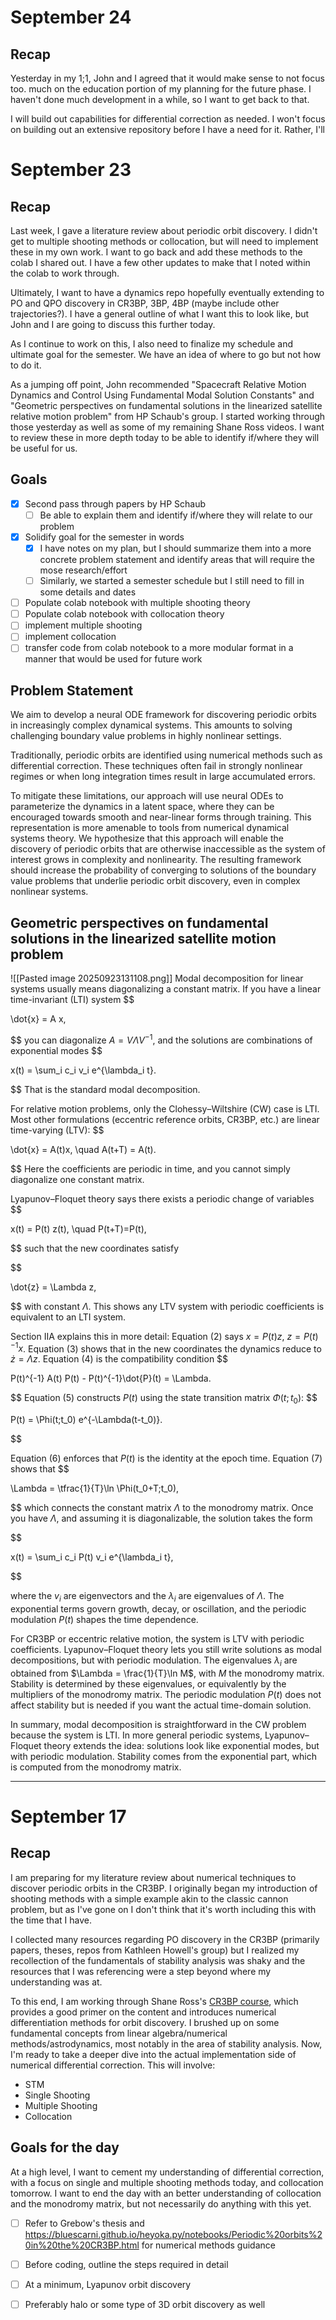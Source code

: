 # September 24
## Recap
Yesterday in my 1;1, John and I agreed that it would make sense to not focus too. much on the education portion of my planning for the future phase. I haven't done much development in a while, so I want to get back to that.

I will build out capabilities for differential correction as needed. I won't focus on building out an extensive repository before I have a need for it. Rather, I'll 
# September 23
## Recap
Last week, I gave a literature review about periodic orbit discovery. I didn't get to multiple shooting methods or collocation, but will need to implement these in my own work. I want to go back and add these methods to the colab I shared out. I have a few other updates to make that I noted within the colab to work through.

Ultimately, I want to have a dynamics repo hopefully eventually extending to PO and QPO discovery in CR3BP, 3BP, 4BP (maybe include other trajectories?). I have a general outline of what I want this to look like, but John and I are going to discuss this further today.

As I continue to work on this, I also need to finalize my schedule and ultimate goal for the semester. We have an idea of where to go but not how to do it.

As a jumping off point, John recommended "Spacecraft Relative Motion Dynamics and Control Using Fundamental Modal Solution Constants" and "Geometric perspectives on fundamental solutions in the linearized satellite relative motion problem" from HP Schaub's group. I started working through those yesterday as well as some of my remaining Shane Ross videos. I want to review these in more depth today to be able to identify if/where they will be useful for us.

## Goals
- [x]  Second pass through papers by HP Schaub
	- [ ] Be able to explain them and identify if/where they will relate to our problem
- [x] Solidify goal for the semester in words
	- [x] I have notes on my plan, but I should summarize them into a more concrete problem statement and identify areas that will require the mose research/effort
	- [ ] Similarly, we started a semester schedule but I still need to fill in some details and dates
- [ ] Populate colab notebook with multiple shooting theory
- [ ] Populate colab notebook with collocation theory
- [ ] implement multiple shooting
- [ ] implement collocation
- [ ] transfer code from colab notebook to a more modular format in a manner that would be used for future work

## Problem Statement
We aim to develop a neural ODE framework for discovering periodic orbits in increasingly complex dynamical systems. This amounts to solving challenging boundary value problems in highly nonlinear settings.

Traditionally, periodic orbits are identified using numerical methods such as differential correction. These techniques often fail in strongly nonlinear regimes or when long integration times result in large accumulated errors.

To mitigate these limitations, our approach will use neural ODEs to parameterize the dynamics in a latent space, where they can be encouraged towards smooth and near-linear forms through training. This representation is more amenable to tools from numerical dynamical systems theory. We hypothesize that this approach will enable the discovery of periodic orbits that are otherwise inaccessible as the system of interest grows in complexity and nonlinearity. The resulting framework should increase the probability of converging to solutions of the boundary value problems that underlie periodic orbit discovery, even in complex nonlinear systems.

## Geometric perspectives on fundamental solutions in the linearized satellite motion problem

![[Pasted image 20250923131108.png]]
Modal decomposition for linear systems usually means diagonalizing a constant matrix. If you have a linear time-invariant (LTI) system
$$

\dot{x} = A x,

$$
you can diagonalize $A = V \Lambda V^{-1}$, and the solutions are combinations of exponential modes
$$

x(t) = \sum_i c_i v_i e^{\lambda_i t}.

$$
That is the standard modal decomposition.

For relative motion problems, only the Clohessy–Wiltshire (CW) case is LTI. Most other formulations (eccentric reference orbits, CR3BP, etc.) are linear time-varying (LTV):
$$

\dot{x} = A(t)x, \quad A(t+T) = A(t).

$$
Here the coefficients are periodic in time, and you cannot simply diagonalize one constant matrix.

Lyapunov–Floquet theory says there exists a periodic change of variables
$$

x(t) = P(t) z(t), \quad P(t+T)=P(t),

$$
such that the new coordinates satisfy

$$

\dot{z} = \Lambda z,

$$
with constant $\Lambda$. This shows any LTV system with periodic coefficients is equivalent to an LTI system.

  
Section IIA explains this in more detail:
Equation (2) says $x = P(t) z$, $z = P(t)^{-1}x$. 
Equation (3) shows that in the new coordinates the dynamics reduce to $\dot{z} = \Lambda z$. 
Equation (4) is the compatibility condition
$$

P(t)^{-1} A(t) P(t) - P(t)^{-1}\dot{P}(t) = \Lambda.

$$
Equation (5) constructs $P(t)$ using the state transition matrix $\Phi(t;t_0)$:
$$

P(t) = \Phi(t;t_0) e^{-\Lambda(t-t_0)}.

$$

Equation (6) enforces that $P(t)$ is the identity at the epoch time. Equation (7) shows that
$$

\Lambda = \tfrac{1}{T}\ln \Phi(t_0+T;t_0),

$$
which connects the constant matrix $\Lambda$ to the monodromy matrix.
Once you have $\Lambda$, and assuming it is diagonalizable, the solution takes the form

$$

x(t) = \sum_i c_i P(t) v_i e^{\lambda_i t},

$$

where the $v_i$ are eigenvectors and the $\lambda_i$ are eigenvalues of $\Lambda$. The exponential terms govern growth, decay, or oscillation, and the periodic modulation $P(t)$ shapes the time dependence.

For CR3BP or eccentric relative motion, the system is LTV with periodic coefficients. Lyapunov–Floquet theory lets you still write solutions as modal decompositions, but with periodic modulation. The eigenvalues $\lambda_i$ are obtained from $\Lambda = \frac{1}{T}\ln M$, with $M$ the monodromy matrix. Stability is determined by these eigenvalues, or equivalently by the multipliers of the monodromy matrix. The periodic modulation $P(t)$ does not affect stability but is needed if you want the actual time-domain solution.

In summary, modal decomposition is straightforward in the CW problem because the system is LTI. In more general periodic systems, Lyapunov–Floquet theory extends the idea: solutions look like exponential modes, but with periodic modulation. Stability comes from the exponential part, which is computed from the monodromy matrix.

 --- 
# September 17
## Recap
I am preparing for my literature review about numerical techniques to discover periodic orbits in the CR3BP. I originally began my introduction of shooting methods with a simple example akin to the classic cannon problem, but as I've gone on I don't think that it's worth including this with the time that I have.

I collected many resources regarding PO discovery in the CR3BP (primarily papers, theses, repos from Kathleen Howell's group) but I realized my recollection of the fundamentals of stability analysis was shaky and the resources that I was referencing were a step beyond where my understanding was at.

To this end, I am working through Shane Ross's [CR3BP course](https://www.youtube.com/playlist?list=PLUeHTafWecAXDF9vWi7PuE2ZQQ2hXyYt_), which provides a good primer on the content and introduces numerical differentiation methods for orbit discovery. I brushed up on some fundamental concepts from linear algebra/numerical methods/astrodynamics, most notably in the area of stability analysis. Now, I'm ready to take a deeper dive into the actual implementation side of numerical differential correction. This will involve:
- STM
- Single Shooting
- Multiple Shooting
- Collocation

## Goals for the day
At a high level, I want to cement my understanding of differential correction, with a focus on single and multiple shooting methods today, and collocation tomorrow. I want to end the day with an better understanding of collocation and the monodromy matrix, but not necessarily do anything with this yet.
- [ ] Refer to Grebow's thesis and https://bluescarni.github.io/heyoka.py/notebooks/Periodic%20orbits%20in%20the%20CR3BP.html for numerical methods guidance
- [ ] Before coding, outline the steps required in detail
- [ ] At a minimum, Lyapunov orbit discovery
- [ ] Preferably halo or some type of 3D orbit discovery as well

